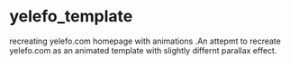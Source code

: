 # yelefo_template
recreating yelefo.com homepage with animations
.An attepmt to recreate yelefo.com as an animated template with slightly differnt parallax effect.
